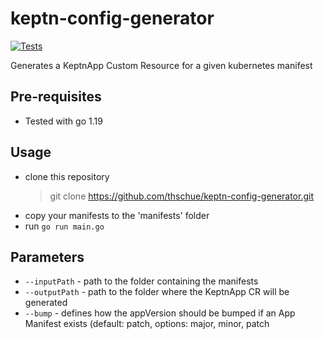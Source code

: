 # keptn-config-generator

[![Tests](https://github.com/thschue/keptn-config-generator/actions/workflows/test.yaml/badge.svg)](https://github.com/thschue/keptn-config-generator/actions/workflows/test.yaml)

Generates a KeptnApp Custom Resource for a given kubernetes manifest

## Pre-requisites
* Tested with go 1.19

## Usage
* clone this repository
  > git clone https://github.com/thschue/keptn-config-generator.git
* copy your manifests to the 'manifests' folder
* run `go run main.go`

## Parameters
* `--inputPath` - path to the folder containing the manifests
* `--outputPath` - path to the folder where the KeptnApp CR will be generated
* `--bump` - defines how the appVersion should be bumped if an App Manifest exists (default: patch, options: major, minor, patch